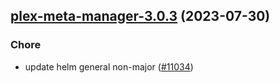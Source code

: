 

## [plex-meta-manager-3.0.3](https://github.com/succelle/charts/compare/plex-meta-manager-3.0.2...plex-meta-manager-3.0.3) (2023-07-30)

### Chore

- update helm general non-major ([#11034](https://github.com/succelle/charts/issues/11034))
  
  